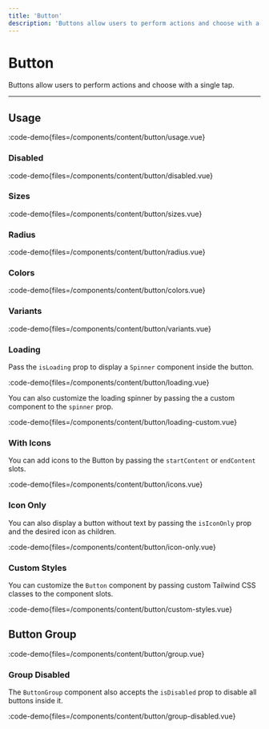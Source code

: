 ```yaml
---
title: 'Button'
description: 'Buttons allow users to perform actions and choose with a single tap.'
---
```


# Button

Buttons allow users to perform actions and choose with a single tap.

---

## Usage

:code-demo{files=/components/content/button/usage.vue}

### Disabled

:code-demo{files=/components/content/button/disabled.vue}

### Sizes

:code-demo{files=/components/content/button/sizes.vue}

### Radius

:code-demo{files=/components/content/button/radius.vue}

### Colors

:code-demo{files=/components/content/button/colors.vue}

### Variants

:code-demo{files=/components/content/button/variants.vue}

### Loading

Pass the `isLoading` prop to display a `Spinner` component inside the button.

:code-demo{files=/components/content/button/loading.vue}

You can also customize the loading spinner by passing the a custom component to the `spinner` prop.

:code-demo{files=/components/content/button/loading-custom.vue}

### With Icons

You can add icons to the Button by passing the `startContent` or `endContent` slots.

:code-demo{files=/components/content/button/icons.vue}

### Icon Only

You can also display a button without text by passing the `isIconOnly` prop and the desired icon as children.

:code-demo{files=/components/content/button/icon-only.vue}

### Custom Styles

You can customize the `Button` component by passing custom Tailwind CSS classes to the component slots.

:code-demo{files=/components/content/button/custom-styles.vue}

## Button Group

:code-demo{files=/components/content/button/group.vue}

### Group Disabled

The `ButtonGroup` component also accepts the `isDisabled` prop to disable all buttons inside it.

:code-demo{files=/components/content/button/group-disabled.vue}